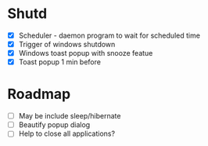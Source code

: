 # Shutd

- [x] Scheduler - daemon program to wait for scheduled time
- [x] Trigger of windows shutdown
- [x] Windows toast popup with snooze featue
- [x] Toast popup 1 min before

# Roadmap
- [ ] May be include sleep/hibernate
- [ ] Beautify popup dialog
- [ ] Help to close all applications?